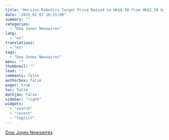 ```yaml
---
title: "Horizon Robotics Target Price Raised to HK$6.50 From HK$5.50 by Daiwa>9660.HK"
date: "2025-02-07 16:15:00"
summary: ""
categories:
  - "Dow Jones Newswires"
lang:
  - "en"
translations:
  - "en"
tags:
  - "Dow Jones Newswires"
menu: ""
thumbnail: ""
lead: ""
comments: false
authorbox: false
pager: true
toc: false
mathjax: false
sidebar: "right"
widgets:
  - "search"
  - "recent"
  - "taglist"
---
```




[Dow Jones Newswires](https://www.tradingview.com/news/DJN_DN20250207003223_20250207003223:0/)
